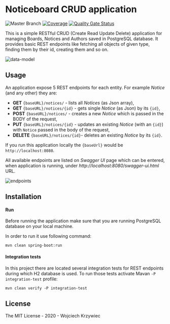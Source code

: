 # Noticeboard CRUD application


![Master Branch](https://github.com/wkrzywiec/NoticeBoard/workflows/Master%20Branch/badge.svg) [![Coverage](https://sonarcloud.io/api/project_badges/measure?project=wkrzywiec_NoticeBoard&metric=coverage)](https://sonarcloud.io/dashboard?id=wkrzywiec_NoticeBoard) [![Quality Gate Status](https://sonarcloud.io/api/project_badges/measure?project=wkrzywiec_NoticeBoard&metric=alert_status)](https://sonarcloud.io/dashboard?id=wkrzywiec_NoticeBoard)

This is a simple RESTful CRUD (Create Read Update Delete) application for managing Boards, Notices and Authors saved in PostgreSQL database. It provides basic REST endpoints like fetching all objects of given type, finding them by their id, creating them and so on.

![data-model](https://github.com/wkrzywiec/NoticeBoard/blob/master/pics/data-model.png)

## Usage

An application expose 5 REST endpoints for each entity. For example *Notice* (and any other) they are:

* **GET** `{baseURL}/notices/` - lists all *Notices* (as Json array),
* **GET** `{baseURL}/notices/{id}` - gets single *Notice* (as Json) by its `{id}`,
* **POST** `{baseURL}/notices/` - creates a new *Notice* which is passed in the BODY of the request,
* **PUT** `{baseURL}/notices/{id}` - updates an existing *Notice* (with an `{id}`) with `Notice` passed in the body of the request,
* **DELETE** `{baseURL}/notices/{id}`- deletes an existing *Notice* by its `{id}`.

If you run this application locally the `{baseUrl}` would be `http://localhost:8080`. 

All available endpoints are listed on *Swagger UI* page which can be entered, when application is running, under *http://localhost:8080/swagger-ui.html* URL.

![endpoints](https://github.com/wkrzywiec/NoticeBoard/blob/master/pics/notice-endpoints.png)

## Installation

#### Run

Before running the application make sure that you are running PostgreSQL database on your local machine.

In order to run it use following command:

```shell script
mvn clean spring-boot:run
```

#### Integration tests

In this project there are located several integration tests for REST endpoints during which H2 database is used. To run those tests activate Mavan `-P integration-test` profile:

```shell script
mvn clean verify -P integration-test
```

## License 

The MIT License - 2020 - Wojciech Krzywiec
